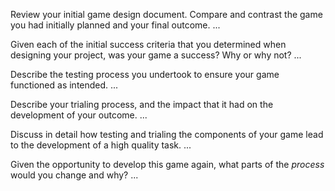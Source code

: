 Review your initial game design document. Compare and contrast the game you had initially planned and your final outcome. 
... 

Given each of the initial success criteria that you determined when designing your project, was your game a success? Why or why not? 
...

Describe the testing process you undertook to ensure your game functioned as intended. 
...

Describe your trialing process, and the impact that it had on the development of your outcome. 
... 

Discuss in detail how testing and trialing the components of your game lead to the development of a high quality task. 
... 

Given the opportunity to develop this game again, what parts of the *process* would you change and why?
... 
